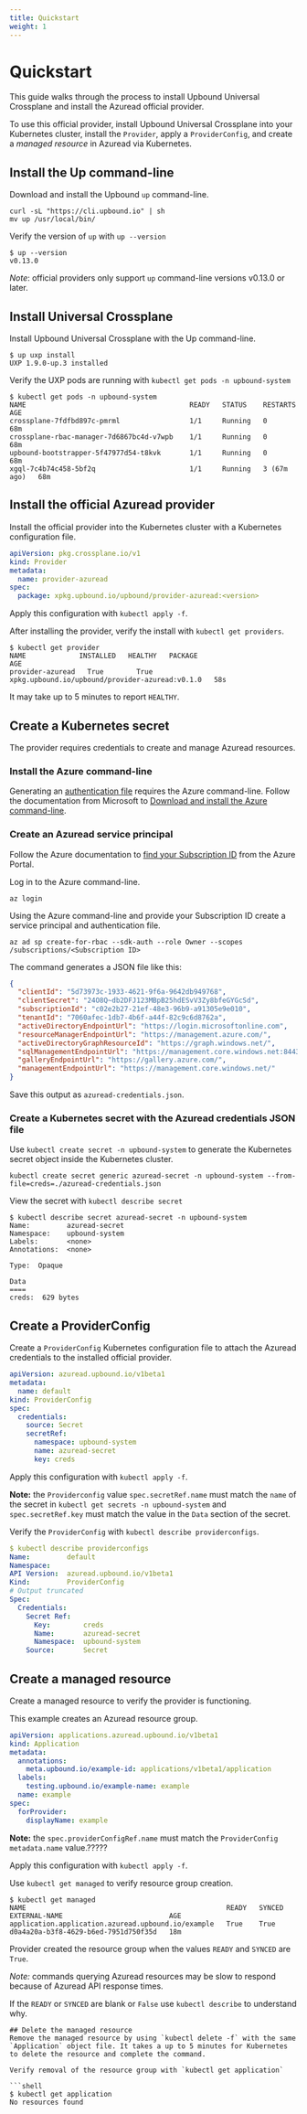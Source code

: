 ```yaml
---
title: Quickstart
weight: 1
---
```

# Quickstart

This guide walks through the process to install Upbound Universal Crossplane and install the Azuread official provider.

To use this official provider, install Upbound Universal Crossplane into your Kubernetes cluster, install the `Provider`, apply a `ProviderConfig`, and create a *managed resource* in Azuread via Kubernetes.

## Install the Up command-line
Download and install the Upbound `up` command-line.

```shell
curl -sL "https://cli.upbound.io" | sh
mv up /usr/local/bin/
```

Verify the version of `up` with `up --version`

```shell
$ up --version
v0.13.0
```

_Note_: official providers only support `up` command-line versions v0.13.0 or later.

## Install Universal Crossplane
Install Upbound Universal Crossplane with the Up command-line.

```shell
$ up uxp install
UXP 1.9.0-up.3 installed
```

Verify the UXP pods are running with `kubectl get pods -n upbound-system`

```shell
$ kubectl get pods -n upbound-system
NAME                                        READY   STATUS    RESTARTS      AGE
crossplane-7fdfbd897c-pmrml                 1/1     Running   0             68m
crossplane-rbac-manager-7d6867bc4d-v7wpb    1/1     Running   0             68m
upbound-bootstrapper-5f47977d54-t8kvk       1/1     Running   0             68m
xgql-7c4b74c458-5bf2q                       1/1     Running   3 (67m ago)   68m
```

## Install the official Azuread provider

Install the official provider into the Kubernetes cluster with a Kubernetes configuration file. 

```yaml
apiVersion: pkg.crossplane.io/v1
kind: Provider
metadata:
  name: provider-azuread
spec:
  package: xpkg.upbound.io/upbound/provider-azuread:<version>
```

Apply this configuration with `kubectl apply -f`.

After installing the provider, verify the install with `kubectl get providers`.   

```shell
$ kubectl get provider
NAME             INSTALLED   HEALTHY   PACKAGE                                         AGE
provider-azuread   True        True      xpkg.upbound.io/upbound/provider-azuread:v0.1.0   58s
```

It may take up to 5 minutes to report `HEALTHY`.

## Create a Kubernetes secret
The provider requires credentials to create and manage Azuread resources.

### Install the Azure command-line
Generating an [authentication file](https://docs.microsoft.com/en-us/azure/developer/go/azure-sdk-authorization#use-file-based-authentication) requires the Azure command-line. Follow the documentation from Microsoft to [Download and install the Azure command-line](https://docs.microsoft.com/en-us/cli/azure/install-azure-cli).

### Create an Azuread service principal
Follow the Azure documentation to [find your Subscription ID](https://docs.microsoft.com/en-us/azure/azure-portal/get-subscription-tenant-id) from the Azure Portal.

Log in to the Azure command-line.

```command
az login
```

Using the Azure command-line and provide your Subscription ID create a service principal and authentication file.

```command
az ad sp create-for-rbac --sdk-auth --role Owner --scopes /subscriptions/<Subscription ID> 
```

The command generates a JSON file like this:
```json
{
  "clientId": "5d73973c-1933-4621-9f6a-9642db949768",
  "clientSecret": "24O8Q~db2DFJ123MBpB25hdESvV3Zy8bfeGYGcSd",
  "subscriptionId": "c02e2b27-21ef-48e3-96b9-a91305e9e010",
  "tenantId": "7060afec-1db7-4b6f-a44f-82c9c6d8762a",
  "activeDirectoryEndpointUrl": "https://login.microsoftonline.com",
  "resourceManagerEndpointUrl": "https://management.azure.com/",
  "activeDirectoryGraphResourceId": "https://graph.windows.net/",
  "sqlManagementEndpointUrl": "https://management.core.windows.net:8443/",
  "galleryEndpointUrl": "https://gallery.azure.com/",
  "managementEndpointUrl": "https://management.core.windows.net/"
}
```

Save this output as `azuread-credentials.json`.

### Create a Kubernetes secret with the Azuread credentials JSON file
Use `kubectl create secret -n upbound-system` to generate the Kubernetes secret object inside the Kubernetes cluster.

`kubectl create secret generic azuread-secret -n upbound-system --from-file=creds=./azuread-credentials.json`

View the secret with `kubectl describe secret`
```shell
$ kubectl describe secret azuread-secret -n upbound-system
Name:         azuread-secret
Namespace:    upbound-system
Labels:       <none>
Annotations:  <none>

Type:  Opaque

Data
====
creds:  629 bytes
```
## Create a ProviderConfig
Create a `ProviderConfig` Kubernetes configuration file to attach the Azuread credentials to the installed official provider.

```yaml
apiVersion: azuread.upbound.io/v1beta1
metadata:
  name: default
kind: ProviderConfig
spec:
  credentials:
    source: Secret
    secretRef:
      namespace: upbound-system
      name: azuread-secret
      key: creds
```

Apply this configuration with `kubectl apply -f`.

**Note:** the `Providerconfig` value `spec.secretRef.name` must match the `name` of the secret in `kubectl get secrets -n upbound-system` and `spec.secretRef.key` must match the value in the `Data` section of the secret.

Verify the `ProviderConfig` with `kubectl describe providerconfigs`. 

```yaml
$ kubectl describe providerconfigs
Name:         default
Namespace:
API Version:  azuread.upbound.io/v1beta1
Kind:         ProviderConfig
# Output truncated
Spec:
  Credentials:
    Secret Ref:
      Key:        creds
      Name:       azuread-secret
      Namespace:  upbound-system
    Source:       Secret
```

## Create a managed resource
Create a managed resource to verify the provider is functioning. 

This example creates an Azuread resource group.

```yaml
apiVersion: applications.azuread.upbound.io/v1beta1
kind: Application
metadata:
  annotations:
    meta.upbound.io/example-id: applications/v1beta1/application
  labels:
    testing.upbound.io/example-name: example
  name: example
spec:
  forProvider:
    displayName: example
```

**Note:** the `spec.providerConfigRef.name` must match the `ProviderConfig` `metadata.name` value.?????

Apply this configuration with `kubectl apply -f`.

Use `kubectl get managed` to verify resource group creation.

```shell
$ kubectl get managed
NAME                                                 READY   SYNCED   EXTERNAL-NAME                          AGE
application.application.azuread.upbound.io/example   True    True     d0a4a20a-b3f8-4629-b6ed-7951d750f35d   18m
```

Provider created the resource group when the values `READY` and `SYNCED` are `True`.

_Note:_ commands querying Azuread resources may be slow to respond because of Azuread API response times.

If the `READY` or `SYNCED` are blank or `False` use `kubectl describe` to understand why.

```
## Delete the managed resource
Remove the managed resource by using `kubectl delete -f` with the same `Application` object file. It takes a up to 5 minutes for Kubernetes to delete the resource and complete the command.

Verify removal of the resource group with `kubectl get application`

```shell
$ kubectl get application
No resources found
```